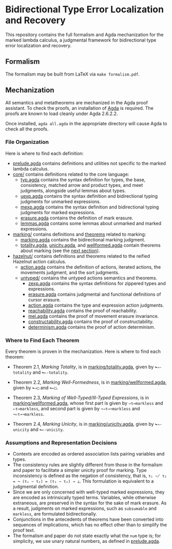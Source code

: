 # Bidirectional Type Error Localization and Recovery

This repository contains the full formalism and Agda mechanization for the marked lambda calculus, a
judgmental framework for bidirectional type error localization and recovery.

## Formalism

The formalism may be built from LaTeX via `make formalism.pdf`.

## Mechanization

All semantics and metatheorems are mechanized in the Agda proof assistant. To check the proofs, an
installation of [Agda](https://wiki.portal.chalmers.se/agda/pmwiki.php?n=Main.Download) is required.
The proofs are known to load cleanly under Agda 2.6.2.2.

Once installed, `agda all.agda` in the appropriate directory will cause Agda to check all the proofs.

### File Organization

Here is where to find each definition:

-   [prelude.agda](./prelude.agda) contains definitions and utilities not specific to the marked
    lambda calculus.
-   [core/](./core) contains definitions related to the core language:
    -   [typ.agda](./core/typ.agda) contains the syntax definition for types, the base,
        consistency, matched arrow and product types, and meet judgments, alongside useful lemmas
        about types.
    -   [uexp.agda](./core/uexp.agda) contains the syntax definition and bidirectional typing
        judgments for unmarked expressions.
    -   [mexp.agda](./core/mexp.agda) contains the syntax definition and bidirectional typing
        judgments for marked expressions.
    -   [erasure.agda](./core/erasure.agda) contains the definition of mark erasure.
    -   [lemmas.agda](./core/lemmas.agda) contains some lemmas about unmarked and marked
        expressions.
-   [marking/](./marking) contains definitions and [theorems](#where-to-find-each-theorem) related
    to marking:
    -   [marking.agda](./marking/marking.agda) contains the bidirectional marking judgment.
    -   [totality.agda](./marking/totality.agda), [unicity.agda](./marking/unicity.agda), and
        [wellformed.agda](./marking/wellformed.agda) contain theorems about marking (see the [next
        section](#where-to-find-each-theorem)).
-   [hazelnut/](./hazelnut) contains definitions and theorems related to the reified Hazelnut action
    calculus.
    -   [action.agda](./hazelnut/action.agda) contains the definition of actions, iterated actions,
        the movements judgment, and the sort judgments.
    -   [untyped/](./hazelnut/untyped) contains the untyped actions semantics and theorems.
        -   [zexp.agda](./hazelnut/untyped/zexp.agda) contains the syntax definitions for zippered
            types and expressions.
        -   [erasure.agda](./hazelnut/untyped/erasure.agda) contains judgmental and functional
            definitions of cursor erasure.
        -   [action.agda](./hazelnut/untyped/action.agda) contains the type and expression action
            judgments.
        -   [reachability.agda](./hazelnut/untyped/reachability.agda) contains the proof of
            reachability.
        -   [mei.agda](./hazelnut/untyped/mei.agda) contains the proof of movement
            erasure invariance.
        -   [constructability.agda](./hazelnut/untyped/constructability.agda) contains the proof of
            constructability.
        -   [determinism.agda](./hazelnut/untyped/determinism.agda) contains the proof of
            action determinism.

### Where to Find Each Theorem

Every theorem is proven in the mechanization. Here is where to find each theorem:

-   Theorem 2.1, *Marking Totality*, is in [marking/totality.agda](./marking/totality.agda), given
    by `↬⇒-totality` and `↬⇐-totality`.

-   Theorem 2.2, *Marking Well-Formedness*, is in
    [marking/wellformed.agda](./marking/wellformed.agda), given by `↬⇒□` and `↬⇐□`.

-   Theorem 2.3, *Marking of Well-Typed/Ill-Typed Expressions*, is in
    [marking/wellformed.agda](./marking/wellformed.agda), whose first part is given by `⇒τ→markless`
    and `⇐τ→markless`, and second part is given by `¬⇒τ→¬markless` and `¬⇐τ→¬markless`.

-   Theorem 2.4, *Marking Unicity*, is in [marking/unicity.agda](./marking/unicity.agda), given by
    `↬⇒-unicity` and `↬⇐-unicity`.

### Assumptions and Representation Decisions

-   Contexts are encoded as ordered association lists pairing variables and types.
-   The consistency rules are slightly different from those in the formalism and paper to facilitate
    a simpler unicity proof for marking. Type inconsistency is defined as the negation of
    consistency, that is, `τ₁ ~̸ τ₂ = ¬ (τ₁ ~ τ₂) = (τ₁ ~ τ₂) → ⊥`. This formulation is equivalent to
    a judgmental definition.
-   Since we are only concerned with well-typed marked expressions, they are encoded as
    intrinsically typed terms. Variables, while otherwise extraneous, are preserved in the syntax
    for the sake of mark erasure. As a result, judgments on marked expressions, such as `subsumable`
    and `markless`, are formulated bidirectionally.
-   Conjunctions in the antecedents of theorems have been converted into sequences of implications,
    which has no effect other than to simplify the proof text.
-   The formalism and paper do not state exactly what the `num` type is; for simplicity, we use
    unary natural numbers, as defined in [prelude.agda](./prelude.agda).

